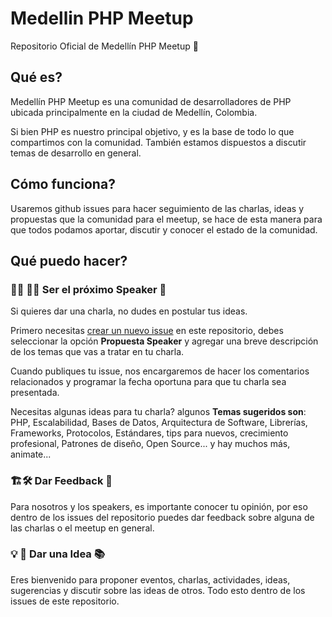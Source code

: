 # Medellin PHP Meetup 

Repositorio Oficial de Medellín PHP Meetup 🐘

## Qué es?

Medellín PHP Meetup es una comunidad de desarrolladores de PHP ubicada principalmente en la ciudad de Medellín, Colombia.

Si bien PHP es nuestro principal objetivo, y es la base de todo lo que compartimos con la comunidad. También estamos dispuestos a discutir temas de desarrollo en general.

## Cómo funciona? 

Usaremos github issues para hacer seguimiento de las charlas, ideas y propuestas que la comunidad para el meetup, se hace de esta manera para que todos podamos aportar, discutir y conocer el estado de la comunidad.

## Qué puedo hacer?

### 👨‍🏫 👩‍🏫 Ser el próximo Speaker 🎤

Si quieres dar una charla, no dudes en postular tus ideas. 

Primero necesitas [crear un nuevo issue](https://github.com/medellin-php/meetup/issues/new/choose) en este repositorio, debes seleccionar la opción **Propuesta Speaker** y agregar una breve descripción de los temas que vas a tratar en tu charla.

Cuando publiques tu issue, nos encargaremos de hacer los comentarios relacionados y programar la fecha oportuna para que tu charla sea presentada.

Necesitas algunas ideas para tu charla? algunos **Temas sugeridos son**: PHP, Escalabilidad, Bases de Datos, Arquitectura de Software, Librerías, Frameworks, Protocolos, Estándares, tips para nuevos, crecimiento profesional, Patrones de diseño, Open Source... y hay muchos más, animate...

### 🏗🛠 Dar Feedback 🔄

Para nosotros y los speakers, es importante conocer tu opinión, por eso dentro de los issues del repositorio puedes dar feedback sobre alguna de las charlas o el meetup en general. 

### 💡 🤔 Dar una Idea 📚

Eres bienvenido para proponer eventos, charlas, actividades, ideas, sugerencias y discutir sobre las ideas de otros. Todo esto dentro de los issues de este repositorio.
